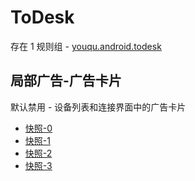 # ToDesk

存在 1 规则组 - [youqu.android.todesk](/src/apps/youqu.android.todesk.ts)

## 局部广告-广告卡片

默认禁用 - 设备列表和连接界面中的广告卡片

- [快照-0](https://i.gkd.li/import/13228546)
- [快照-1](https://i.gkd.li/import/13256552)
- [快照-2](https://i.gkd.li/import/13296380)
- [快照-3](https://i.gkd.li/import/14175557)
